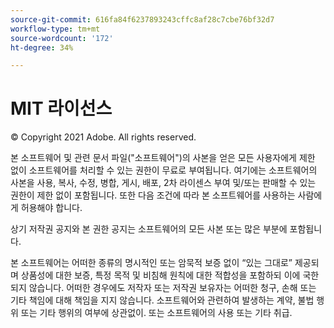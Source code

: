 ```yaml
---
source-git-commit: 616fa84f6237893243cffc8af28c7cbe76bf32d7
workflow-type: tm+mt
source-wordcount: '172'
ht-degree: 34%

---
```

# MIT 라이선스

© Copyright 2021 Adobe. All rights reserved.

본 소프트웨어 및 관련 문서 파일(&quot;소프트웨어&quot;)의 사본을 얻은 모든 사용자에게 제한 없이 소프트웨어를 처리할 수 있는 권한이 무료로 부여됩니다. 여기에는 소프트웨어의 사본을 사용, 복사, 수정, 병합, 게시, 배포, 2차 라이센스 부여 및/또는 판매할 수 있는 권한이 제한 없이 포함됩니다. 또한 다음 조건에 따라 본 소프트웨어를 사용하는 사람에게 허용해야 합니다.

상기 저작권 공지와 본 권한 공지는 소프트웨어의 모든 사본 또는 많은 부분에 포함됩니다.

본 소프트웨어는 어떠한 종류의 명시적인 또는 암묵적 보증 없이 “있는 그대로” 제공되며 상품성에 대한 보증, 특정 목적 및 비침해 원칙에 대한 적합성을 포함하되 이에 국한되지 않습니다. 어떠한 경우에도 저작자 또는 저작권 보유자는 어떠한 청구, 손해 또는 기타 책임에 대해 책임을 지지 않습니다. 소프트웨어와 관련하여 발생하는 계약, 불법 행위 또는 기타 행위의 여부에 상관없이. 또는 소프트웨어의 사용 또는 기타 취급.
